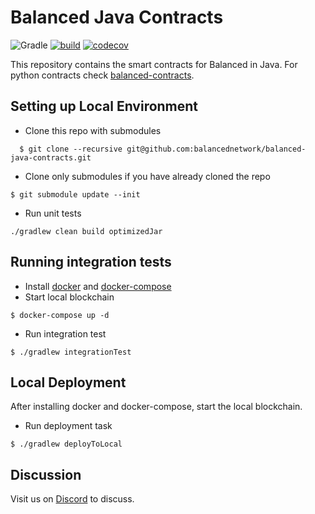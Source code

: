 # Balanced Java Contracts

![Gradle](https://img.shields.io/badge/gradle-7.4.2-blue)
[![build](https://github.com/balancednetwork/balanced-java-contracts/actions/workflows/pr-test.yml/badge.svg?branch=main)](https://github.com/balancednetwork/balanced-java-contracts/actions/workflows/pr-test.yml)
[![codecov](https://codecov.io/gh/balancednetwork/balanced-java-contracts/graph/badge.svg?token=ESRLDMPPTG)](https://codecov.io/gh/balancednetwork/balanced-java-contracts)

This repository contains the smart contracts for Balanced in Java. For python contracts check [balanced-contracts](
https://github.com/balancednetwork/balanced-contracts). 

## Setting up Local Environment

- Clone this repo with submodules

```shell
  $ git clone --recursive git@github.com:balancednetwork/balanced-java-contracts.git
```

- Clone only submodules if you have already cloned the repo

```shell
$ git submodule update --init
```

- Run unit tests

```shell
./gradlew clean build optimizedJar
```

## Running integration tests

- Install [docker](https://docs.docker.com/engine/install/) and [docker-compose](https://docs.docker.com/compose/install/)
- Start local blockchain
```shell
$ docker-compose up -d
```
- Run integration test
```shell
$ ./gradlew integrationTest
```

## Local Deployment

After installing docker and docker-compose, start the local blockchain.

- Run deployment task
```shell
$ ./gradlew deployToLocal
```

## Discussion

Visit us on [Discord](https://discord.gg/5EzEtP4XQE) to discuss.